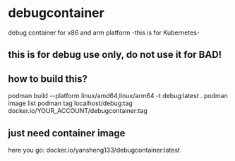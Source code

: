 # debugcontainer
debug container for x86 and arm platform
-this is for Kubernetes-
## this is for debug use only, do not use it for BAD!

## how to build this? 
podman build --platform linux/amd64,linux/arm64 -t debug:latest .
podman image list
podman tag localhost/debug:tag docker.io/YOUR_ACCOUNT/debugcontainer:tag

## just need container image
here you go: docker.io/yansheng133/debugcontainer:latest
